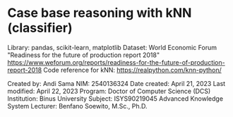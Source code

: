 # Case base reasoning with kNN (classifier)

Library: 
  pandas, scikit-learn, matplotlib
Dataset:
  World Economic Forum "Readiness for the future of production report 2018"  
  https://www.weforum.org/reports/readiness-for-the-future-of-production-report-2018
Code reference for kNN:
  https://realpython.com/knn-python/

Created by: Andi Sama
NIM: 2540136324
Date created: April 21, 2023
Last modified: April 22, 2023
Program: Doctor of Computer Science (DCS)
Institution: Binus University
Subject: ISYS90219045 Advanced Knowledge System
Lecturer: Benfano Soewito, M.Sc., Ph.D.

